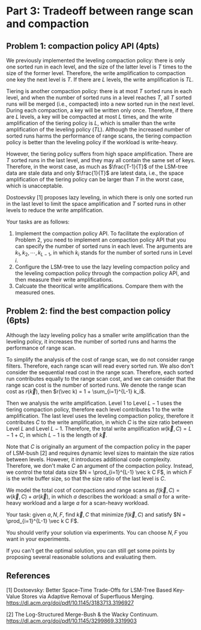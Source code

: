 # Part 3: Tradeoff between range scan and compaction

## Problem 1: compaction policy API (4pts)

We previously implemented the leveling compaction policy: there is only one sorted run in each level, and the size of the latter level is $T$ times to the size of the former level. Therefore, the write amplification to compaction one key the next level is $T$. If there are $L$ levels, the write amplification is $TL$.

Tiering is another compaction policy: there is at most $T$ sorted runs in each level, and when the number of sorted runs in a level reaches $T$, all $T$ sorted runs will be merged (i.e., compacted) into a new sorted run in the next level. During each compaction, a key will be written only once. Therefore, if there are $L$ levels, a key will be compacted at most $L$ times, and the write amplification of the tiering policy is $L$, which is smaller than the write amplification of the leveling policy ($TL$). Although the increased number of sorted runs harms the performance of range scans, the tiering compaction policy is better than the leveling policy if the workload is write-heavy.

However, the tiering policy suffers from high space amplification. There are $T$ sorted runs in the last level, and they may all contain the same set of keys. Therefore, in the worst case, as much as $\frac{T-1}{T}$ of the LSM-tree data are stale data and only $\frac{1}{T}$ are latest data, i.e., the space amplification of the tiering policy can be larger than $T$ in the worst case, which is unacceptable.

Dostoevsky [1] proposes lazy leveling, in which there is only one sorted run in the last level to limit the space amplification and $T$ sorted runs in other levels to reduce the write amplification.

Your tasks are as follows:

1. Implement the compaction policy API. To facilitate the exploration of Problem 2, you need to implement an compaction policy API that you can specify the number of sorted runs in each level. The arguments are $k_1, k_2, \cdots, k_{L-1}$, in which $k_i$ stands for the number of sorted runs in Level $i$.
2. Configure the LSM-tree to use the lazy leveling compaction policy and the leveling compaction policy through the compaction policy API, and then measure their write amplifications.
3. Calcuate the theoritical write amplifications. Compare them with the measured ones.

## Problem 2: find the best compaction policy (6pts)

Although the lazy leveling policy has a smaller write amplification than the leveling policy, it increases the number of sorted runs and harms the performance of range scan.

To simplify the analysis of the cost of range scan, we do not consider range filters. Therefore, each range scan will read every sorted run. We also don't consider the sequential read cost in the range scan. Therefore, each sorted run contributes equally to the range scan cost, and we can consider that the range scan cost is the number of sorted runs. We denote the range scan cost as $r(\vec k)$, then $r(\vec k) = 1 + \sum_{i=1}^{L-1} k_i$.

Then we analysis the write amplification. Level $1$ to Level $L-1$ uses the tiering compaction policy, therefore each level contributes $1$ to the write amplification. The last level uses the leveling compaction policy, therefore it contributes $C$ to the write amplification, in which $C$ is the size ratio between Level $L$ and Level $L-1$. Therefore, the total write amplification $w(\vec k, C) = L - 1 + C$, in which $L-1$ is the length of $\vec k$.

Note that $C$ is originally an argument of the compaction policy in the paper of LSM-bush [2] and requires dynamic level sizes to maintain the size ratios between levels. However, it introduces additional code complexity. Therefore, we don't make $C$ an argument of the compaction policy. Instead, we control the total data size $N = \prod_{i=1}^{L-1} \vec k C F$, in which $F$ is the write buffer size, so that the size ratio of the last level is $C$.

We model the total cost of compactions and range scans as $f(\vec k, C) = w(\vec k, C) + a r(\vec k)$, in which $a$ describes the workload: a small $a$ for a write-heavy workload and a large $a$ for a scan-heavy workload.

Your task: given $a, N, F$, find $\vec k, C$ that minimize $f(\vec k, C)$ and satisfy $N = \prod_{i=1}^{L-1} \vec k C F$.

You should verify your solution via experiments. You can choose $N, F$ you want in your experiments.

If you can't get the optimal solution, you can still get some points by proposing several reasonable solutions and evaluating them.

## References

[1] Dostoevsky: Better Space-Time Trade-Offs for LSM-Tree Based Key-Value Stores via Adaptive Removal of Superfluous Merging. <https://dl.acm.org/doi/pdf/10.1145/3183713.3196927>

[2] The Log-Structured Merge-Bush & the Wacky Continuum. <https://dl.acm.org/doi/pdf/10.1145/3299869.3319903>
